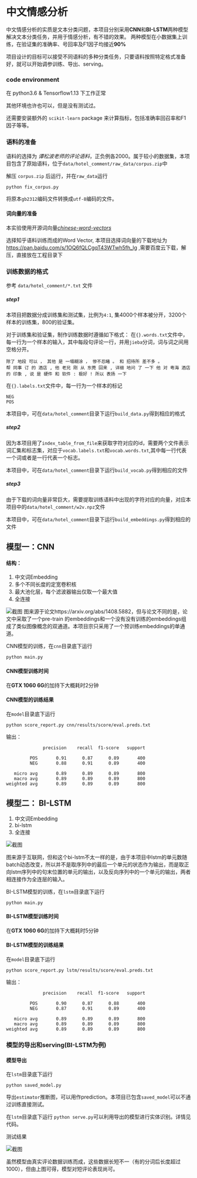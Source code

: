# 中文情感分析

中文情感分析的实质是文本分类问题，本项目分别采用**CNN**和**BI-LSTM**两种模型解决文本分类任务，并用于情感分析，有不错的效果。
两种模型在小数据集上训练，在验证集的准确率、号回率及F1因子均接近**90%**

项目设计的目标可以接受不同语料的多种分类任务，只要语料按照特定格式准备好，就可以开始调参训练、导出、serving。

### code environment
在 python3.6 & Tensorflow1.13 下工作正常

其他环境也许也可以，但是没有测试过。

还需要安装额外的 `scikit-learn` package 来计算指标，包括准确率回召率和F1因子等等。

### 语料的准备
语料的选择为 *谭松波老师的评论语料*，正负例各2000。属于较小的数据集，本项目包含了原始语料，位于`data/hotel_comment/raw_data/corpus.zip`中

解压 `corpus.zip` 后运行，并在`raw_data`运行
```sh
python fix_corpus.py
```
将原本`gb2312`编码文件转换成`utf-8`编码的文件。

#### 词向量的准备
本实验使用开源词向量[*chinese-word-vectors*](https://github.com/Embedding/Chinese-Word-Vectors)

选择知乎语料训练而成的Word Vector, 本项目选择词向量的下载地址为 https://pan.baidu.com/s/1OQ6fQLCgqT43WTwh5fh_lg ,需要百度云下载，解压，直接放在工程目录下

### 训练数据的格式
参考 `data/hotel_comment/*.txt` 文件

##### step1
本项目把数据分成训练集和测试集，比例为`4:1`, 集4000个样本被分开，3200个样本的训练集，800的验证集。

对于训练集和验证集，制作训练数据时遵循如下格式：
在`{}.words.txt`文件中，每一行为一个样本的输入，其中每段句评论一行，并用`jieba`分词，词与词之间用空格分开。
```text
除了 地段 可以 ， 其他 是 一塌糊涂 ， 惨不忍睹 。 和 招待所 差不多 。
帮 同事 订 的 酒店 , 他 老兄 刚 从 东莞 回来 , 详细 地问 了 一下 他 对 粤海 酒店 的 印象 , 说 是 硬件 和 软件 : 极好 ! 所以 表扬 一下
```
在`{}.labels.txt`文件中，每一行为一个样本的标记
```text
NEG
POS
```
本项目中，可在`data/hotel_comment`目录下运行`build_data.py`得到相应的格式

##### step2
因为本项目用了`index_table_from_file`来获取字符对应的id，需要两个文件表示词汇集和标志集，对应于`vocab.labels.txt`和`vocab.words.txt`,其中每一行代表一个词或者是一行代表一个标志。

本项目中，可在`data/hotel_comment`目录下运行`build_vocab.py`得到相应的文件

##### step3
由于下载的词向量非常巨大，需要提取训练语料中出现的字符对应的向量，对应本项目中的`data/hotel_comment/w2v.npz`文件

本项目中，可在`data/hotel_comment`目录下运行`build_embeddings.py`得到相应的文件

## 模型一：CNN
#### 结构：
1. 中文词Embedding
2. 多个不同长度的定宽卷积核
3. 最大池化层，每个滤波器输出仅取一个最大值
4. 全连接

 ![截图](http://www.wildml.com/wp-content/uploads/2015/11/Screen-Shot-2015-11-06-at-8.03.47-AM-1024x413.png)
图来源于论文https://arxiv.org/abs/1408.5882，但与论文不同的是，论文中采取了一个pre-train 的embeddings和一个没有没有训练的embeddings组成了类似图像概念的双通道。本项目宗只采用了一个预训练embeddings的单通道。

CNN模型的训练，在`cnn`目录底下运行 
```
python main.py
```

#### CNN模型训练时间
在**GTX 1060 6G**的加持下大概耗时2分钟

#### CNN模型的训练结果
在`model`目录底下运行

```
python score_report.py cnn/results/score/eval.preds.txt
```

输出：
```
              precision    recall  f1-score   support

         POS       0.91      0.87      0.89       400
         NEG       0.88      0.91      0.89       400

   micro avg       0.89      0.89      0.89       800
   macro avg       0.89      0.89      0.89       800
weighted avg       0.89      0.89      0.89       800

```

## 模型二： BI-LSTM
1. 中文词Embedding
2. bi-lstm
3. 全连接

![截图](https://cdn-images-1.medium.com/max/800/1*GRQ91HNASB7MAJPTTlVvfw.jpeg)

图来源于互联网，但和这个bi-lstm不太一样的是，由于本项目中lstm的单元数随batch动态改变，所以并不是取序列中的最后一个单元的状态作为输出，而是取正向lstm序列中的句末位置的单元的输出，以及反向序列中的一个单元的输出，两者相连接作为全连层的输入。

BI-LSTM模型的训练，在`lstm`目录底下运行 
```
python main.py
```

#### BI-LSTM模型训练时间
在**GTX 1060 6G**的加持下大概耗时5分钟

#### BI-LSTM模型的训练结果
在`model`目录底下运行

```
python score_report.py lstm/results/score/eval.preds.txt
```

输出：
```
              precision    recall  f1-score   support

         POS       0.90      0.87      0.88       400
         NEG       0.87      0.91      0.89       400

   micro avg       0.89      0.89      0.89       800
   macro avg       0.89      0.89      0.89       800
weighted avg       0.89      0.89      0.89       800

```

### 模型的导出和serving(BI-LSTM为例)
#### 模型导出
在`lstm`目录底下运行 
```
python saved_model.py
```
导出`estimator`推断图，可以用作prediction。本项目已包含`saved_model`可以不通过训练直接测试。

在`lstm`目录底下运行 `python serve.py`可以利用导出的模型进行实体识别。详情见代码。

测试结果

![截图](https://cdn-images-1.medium.com/max/800/1*GRQ91HNASB7MAJPTTlVvfw.jpeg)

虽然模型由真实评论数据训练而成，这些数据长短不一（有的分词后长度超过1000），但由上图可得，模型对短评论表现尚可。